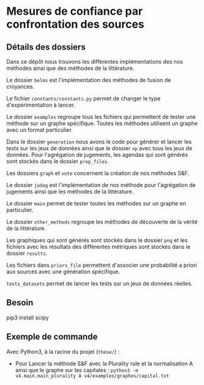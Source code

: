# Mesures de confiance par confrontation des sources

## Détails des dossiers

Dans ce dépôt nous trouvons les différentes implémentations des nos méthodes ainsi que des méthodes de la littérature.

Le dossier `belms` est l'implémentation des méthodes de fusion de croyances.

Le fichier `constants/constants.py` permet de changer le type d'expérimentation à lancer.

Le dossier `examples` regroupe tous les fichiers qui permettent de tester une méthode sur un graphe spécifique. Toutes les méthodes utilisent un graphe avec un format particulier.

Dans le dossier `generation` nous avons le code pour générer et lancer les tests sur les jeux de données ainsi que le dossier `xp` avec tous les jeux de données. Pour l'agrégation de jugements, les agendas qui sont générés sont stockés dans le dossier `prop_files`.

Les dossiers `graph` et `vote` concernent la création de nos méthodes S\&F. 

Le dossier `judag` est l'implémentation de nos méthode pour l'agrégation de jugements ainsi que les méthodes de la littérature. 

Le dossier `main` permet de tester toutes les méthodes sur un graphe en particulier.

Le dossier `other_methods` regroupe les méthodes de découverte de la vérité de la littérature.

Les graphiques qui sont générés sont stockés dans le dossier `png` et les fichiers avec les résultats des différentes métriques sont stockés dans le dossier `results`.

Les fichiers dans `priors_file` permettent d'associer une probabilité a priori aux sources avec une génération spécifique.

`tests_datasets` permet de lancer les tests sur un jeux de données réelles.

## Besoin

pip3 install scipy

## Exemple de commande

Avec Python3, à la racine du projet (`these/`)  :
- Pour Lancer la méthode S\&F avec la Plurality rule et la normalisation A ainsi que le graphe sur les capitales : `python3 -m v4.main.main_plurality A v4/examples/graphes/capital.txt`

